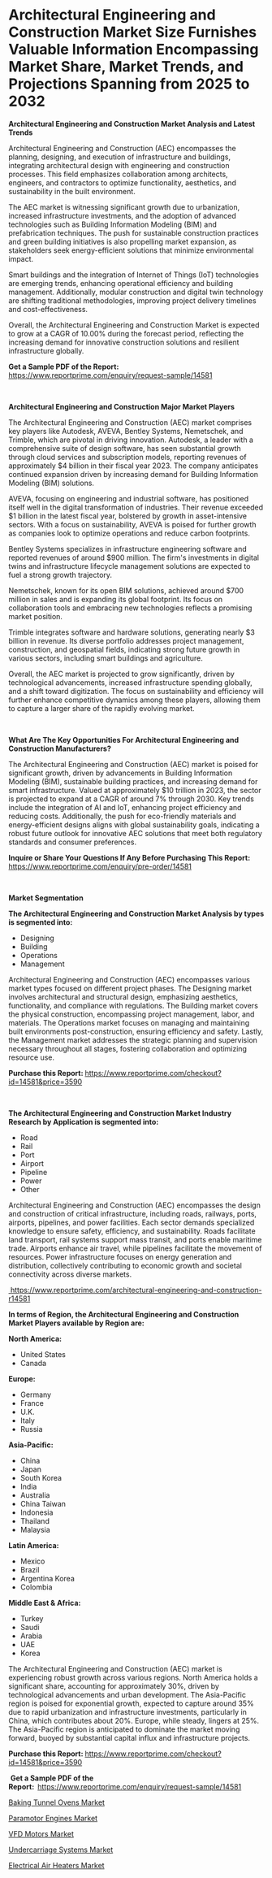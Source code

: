 <p><h1>Architectural Engineering and Construction Market Size Furnishes Valuable Information Encompassing Market Share, Market Trends, and Projections Spanning from 2025 to 2032</h1></p><p><strong>Architectural Engineering and Construction Market Analysis and Latest Trends</strong></p>
<p><p>Architectural Engineering and Construction (AEC) encompasses the planning, designing, and execution of infrastructure and buildings, integrating architectural design with engineering and construction processes. This field emphasizes collaboration among architects, engineers, and contractors to optimize functionality, aesthetics, and sustainability in the built environment.</p><p>The AEC market is witnessing significant growth due to urbanization, increased infrastructure investments, and the adoption of advanced technologies such as Building Information Modeling (BIM) and prefabrication techniques. The push for sustainable construction practices and green building initiatives is also propelling market expansion, as stakeholders seek energy-efficient solutions that minimize environmental impact.</p><p>Smart buildings and the integration of Internet of Things (IoT) technologies are emerging trends, enhancing operational efficiency and building management. Additionally, modular construction and digital twin technology are shifting traditional methodologies, improving project delivery timelines and cost-effectiveness. </p><p>Overall, the Architectural Engineering and Construction Market is expected to grow at a CAGR of 10.00% during the forecast period, reflecting the increasing demand for innovative construction solutions and resilient infrastructure globally.</p></p>
<p><strong>Get a Sample PDF of the Report:&nbsp;</strong> <a href="https://www.reportprime.com/enquiry/request-sample/14581?utm_campaign=2981&utm_medium=2&utm_source=Github&utm_content=ia&utm_term=20032025&utm_id=architectural-engineering-and-construction">https://www.reportprime.com/enquiry/request-sample/14581</a></p>
<p>&nbsp;</p>
<p><strong>Architectural Engineering and Construction Major Market Players</strong></p>
<p><p>The Architectural Engineering and Construction (AEC) market comprises key players like Autodesk, AVEVA, Bentley Systems, Nemetschek, and Trimble, which are pivotal in driving innovation. Autodesk, a leader with a comprehensive suite of design software, has seen substantial growth through cloud services and subscription models, reporting revenues of approximately $4 billion in their fiscal year 2023. The company anticipates continued expansion driven by increasing demand for Building Information Modeling (BIM) solutions.</p><p>AVEVA, focusing on engineering and industrial software, has positioned itself well in the digital transformation of industries. Their revenue exceeded $1 billion in the latest fiscal year, bolstered by growth in asset-intensive sectors. With a focus on sustainability, AVEVA is poised for further growth as companies look to optimize operations and reduce carbon footprints.</p><p>Bentley Systems specializes in infrastructure engineering software and reported revenues of around $900 million. The firm's investments in digital twins and infrastructure lifecycle management solutions are expected to fuel a strong growth trajectory.</p><p>Nemetschek, known for its open BIM solutions, achieved around $700 million in sales and is expanding its global footprint. Its focus on collaboration tools and embracing new technologies reflects a promising market position. </p><p>Trimble integrates software and hardware solutions, generating nearly $3 billion in revenue. Its diverse portfolio addresses project management, construction, and geospatial fields, indicating strong future growth in various sectors, including smart buildings and agriculture.</p><p>Overall, the AEC market is projected to grow significantly, driven by technological advancements, increased infrastructure spending globally, and a shift toward digitization. The focus on sustainability and efficiency will further enhance competitive dynamics among these players, allowing them to capture a larger share of the rapidly evolving market.</p></p>
<p>&nbsp;</p>
<p><strong>What Are The Key Opportunities For Architectural Engineering and Construction Manufacturers?</strong></p>
<p><p>The Architectural Engineering and Construction (AEC) market is poised for significant growth, driven by advancements in Building Information Modeling (BIM), sustainable building practices, and increasing demand for smart infrastructure. Valued at approximately $10 trillion in 2023, the sector is projected to expand at a CAGR of around 7% through 2030. Key trends include the integration of AI and IoT, enhancing project efficiency and reducing costs. Additionally, the push for eco-friendly materials and energy-efficient designs aligns with global sustainability goals, indicating a robust future outlook for innovative AEC solutions that meet both regulatory standards and consumer preferences.</p></p>
<p><strong>Inquire or Share Your Questions If Any Before Purchasing This Report:</strong> <a href="https://www.reportprime.com/enquiry/pre-order/14581?utm_campaign=2981&utm_medium=2&utm_source=Github&utm_content=ia&utm_term=20032025&utm_id=architectural-engineering-and-construction">https://www.reportprime.com/enquiry/pre-order/14581</a></p>
<p>&nbsp;</p>
<p><strong>Market Segmentation</strong></p>
<p><strong>The Architectural Engineering and Construction Market Analysis by types is segmented into:</strong></p>
<p><ul><li>Designing</li><li>Building</li><li>Operations</li><li>Management</li></ul></p>
<p><p>Architectural Engineering and Construction (AEC) encompasses various market types focused on different project phases. The Designing market involves architectural and structural design, emphasizing aesthetics, functionality, and compliance with regulations. The Building market covers the physical construction, encompassing project management, labor, and materials. The Operations market focuses on managing and maintaining built environments post-construction, ensuring efficiency and safety. Lastly, the Management market addresses the strategic planning and supervision necessary throughout all stages, fostering collaboration and optimizing resource use.</p></p>
<p><strong>Purchase this Report:&nbsp;</strong><a href="https://www.reportprime.com/checkout?id=14581&price=3590&utm_campaign=2981&utm_medium=2&utm_source=Github&utm_content=ia&utm_term=20032025&utm_id=architectural-engineering-and-construction">https://www.reportprime.com/checkout?id=14581&price=3590</a></p>
<p>&nbsp;</p>
<p><strong>The Architectural Engineering and Construction Market Industry Research by Application is segmented into:</strong></p>
<p><ul><li>Road</li><li>Rail</li><li>Port</li><li>Airport</li><li>Pipeline</li><li>Power</li><li>Other</li></ul></p>
<p><p>Architectural Engineering and Construction (AEC) encompasses the design and construction of critical infrastructure, including roads, railways, ports, airports, pipelines, and power facilities. Each sector demands specialized knowledge to ensure safety, efficiency, and sustainability. Roads facilitate land transport, rail systems support mass transit, and ports enable maritime trade. Airports enhance air travel, while pipelines facilitate the movement of resources. Power infrastructure focuses on energy generation and distribution, collectively contributing to economic growth and societal connectivity across diverse markets.</p></p>
<p><a href="https://www.reportprime.com/architectural-engineering-and-construction-r14581?utm_campaign=2981&utm_medium=2&utm_source=Github&utm_content=ia&utm_term=20032025&utm_id=architectural-engineering-and-construction">&nbsp;https://www.reportprime.com/architectural-engineering-and-construction-r14581</a></p>
<p><strong>In terms of Region, the Architectural Engineering and Construction Market Players available by Region are:</strong></p>
<p>
    <p> <strong> North America: </strong>
        <ul>
            <li>United States</li>
            <li>Canada</li>
        </ul>
        </p> 
    <p> <strong> Europe: </strong>
        <ul>
            <li>Germany</li>
            <li>France</li>
            <li>U.K.</li>
            <li>Italy</li>
            <li>Russia</li>
        </ul>
        </p> 
    <p> <strong> Asia-Pacific: </strong>
        <ul>
            <li>China</li>
            <li>Japan</li>
            <li>South Korea</li>
            <li>India</li>
            <li>Australia</li>
            <li>China Taiwan</li>
            <li>Indonesia</li>
            <li>Thailand</li>
            <li>Malaysia</li>
        </ul>
        </p> 
    <p> <strong> Latin America: </strong>
        <ul>
            <li>Mexico</li>
            <li>Brazil</li>
            <li>Argentina Korea</li>
            <li>Colombia</li>
        </ul>
        </p> 
    <p> <strong> Middle East & Africa: </strong>
        <ul>
            <li>Turkey</li>
            <li>Saudi</li>
            <li>Arabia</li>
            <li>UAE</li>
            <li>Korea</li>
        </ul>
    </p>
    </p>
<p><p>The Architectural Engineering and Construction (AEC) market is experiencing robust growth across various regions. North America holds a significant share, accounting for approximately 30%, driven by technological advancements and urban development. The Asia-Pacific region is poised for exponential growth, expected to capture around 35% due to rapid urbanization and infrastructure investments, particularly in China, which contributes about 20%. Europe, while steady, lingers at 25%. The Asia-Pacific region is anticipated to dominate the market moving forward, buoyed by substantial capital influx and infrastructure projects.</p></p>
<p><strong>Purchase this Report: </strong><a href="https://www.reportprime.com/checkout?id=14581&price=3590&utm_campaign=2981&utm_medium=2&utm_source=Github&utm_content=ia&utm_term=20032025&utm_id=architectural-engineering-and-construction">https://www.reportprime.com/checkout?id=14581&price=3590</a></p>
<p>&nbsp;<strong>Get a Sample PDF of the Report:&nbsp;&nbsp;</strong><a href="https://www.reportprime.com/enquiry/request-sample/14581?utm_campaign=2981&utm_medium=2&utm_source=Github&utm_content=ia&utm_term=20032025&utm_id=architectural-engineering-and-construction">https://www.reportprime.com/enquiry/request-sample/14581</a></p>
<p><strong></strong></p>
<p><p><a href="https://www.linkedin.com/pulse/how-baking-tunnel-ovens-market-expectd-grow-41-cagr-upcoming-7bj1f?utm_campaign=2981&utm_medium=2&utm_source=Github&utm_content=ia&utm_term=20032025&utm_id=architectural-engineering-and-construction">Baking Tunnel Ovens Market</a></p><p><a href="https://www.linkedin.com/pulse/paramotor-engines-industry-summary-demand-drivers-growth-6mshf?utm_campaign=2981&utm_medium=2&utm_source=Github&utm_content=ia&utm_term=20032025&utm_id=architectural-engineering-and-construction">Paramotor Engines Market</a></p><p><a href="https://www.linkedin.com/pulse/extensive-study-global-vfd-motors-market-share-growth-opportunity-chozf?utm_campaign=2981&utm_medium=2&utm_source=Github&utm_content=ia&utm_term=20032025&utm_id=architectural-engineering-and-construction">VFD Motors Market</a></p><p><a href="https://www.linkedin.com/pulse/undercarriage-systems-market-tracking-sales-employment-c0n2f?utm_campaign=2981&utm_medium=2&utm_source=Github&utm_content=ia&utm_term=20032025&utm_id=architectural-engineering-and-construction">Undercarriage Systems Market</a></p><p><a href="https://www.linkedin.com/pulse/future-growth-electrical-air-heaters-market-projected-qbfjf?utm_campaign=2981&utm_medium=2&utm_source=Github&utm_content=ia&utm_term=20032025&utm_id=architectural-engineering-and-construction">Electrical Air Heaters Market</a></p></p>